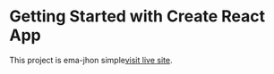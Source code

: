 # Getting Started with Create React App

This project is ema-jhon simple[visit live site](https://peaceful-ema-jhon-simple-live.netlify.app).
